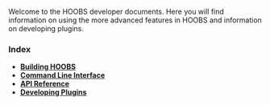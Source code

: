 Welcome to the HOOBS developer documents. Here you will find information on using the more advanced features in HOOBS and information on developing plugins.

### Index
* [**Building HOOBS**](5e764e50e87d1e02b6c19d4b)
* [**Command Line Interface**](5e764e72e87d1e02b6c19d4c)
* [**API Reference**](5e764e96e87d1e02b6c19d4d)
* [**Developing Plugins**](5e764eb6e87d1e02b6c19d4e)
